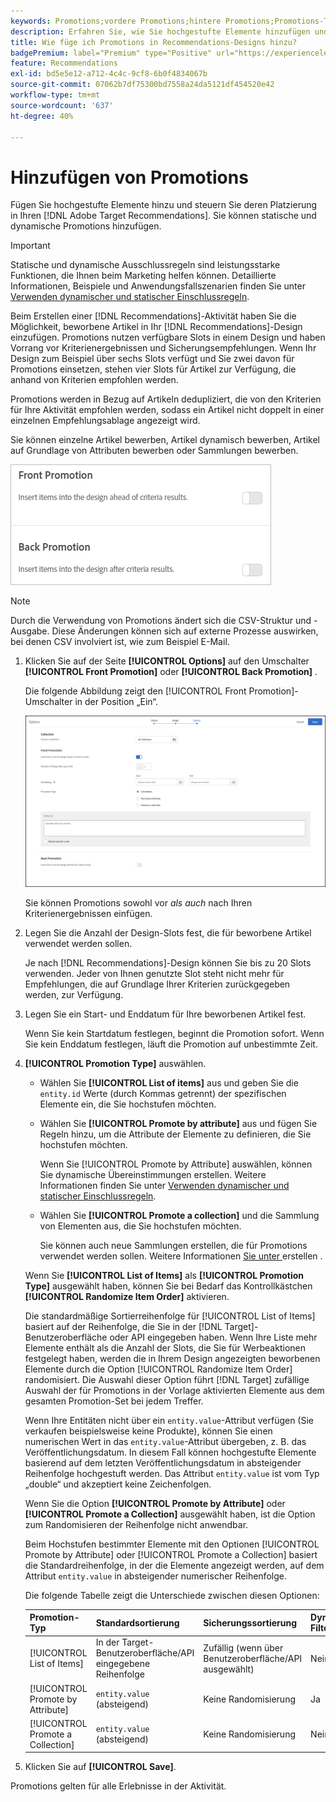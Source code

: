 ```yaml
---
keywords: Promotions;vordere Promotions;hintere Promotions;Promotions-Typ;Liste der Elemente;Nach Attribut bewerben;Sammlung bewerben
description: Erfahren Sie, wie Sie hochgestufte Elemente hinzufügen und deren Platzierung in Ihren Adobe/Recommendations [!DNL Target] Designs steuern. Sie können statische und dynamische Promotions hinzufügen.
title: Wie füge ich Promotions in Recommendations-Designs hinzu?
badgePremium: label="Premium" type="Positive" url="https://experienceleague.adobe.com/docs/target/using/introduction/intro.html?lang=en#premium newtab=true" tooltip="Hier finden Sie Informationen zum Lieferumfang von Target Premium."
feature: Recommendations
exl-id: bd5e5e12-a712-4c4c-9cf8-6b0f4834067b
source-git-commit: 07062b7df75300bd7558a24da5121df454520e42
workflow-type: tm+mt
source-wordcount: '637'
ht-degree: 40%

---
```


# Hinzufügen von Promotions

Fügen Sie hochgestufte Elemente hinzu und steuern Sie deren Platzierung in Ihren [!DNL Adobe Target Recommendations]. Sie können statische und dynamische Promotions hinzufügen.

>[!IMPORTANT]
>
>Statische und dynamische Ausschlussregeln sind leistungsstarke Funktionen, die Ihnen beim Marketing helfen können. Detaillierte Informationen, Beispiele und Anwendungsfallszenarien finden Sie unter [Verwenden dynamischer und statischer Einschlussregeln](/help/main/c-recommendations/c-algorithms/use-dynamic-and-static-inclusion-rules.md#concept_4CB5C0FA705D4E449BD0B37B3D987F9F).

Beim Erstellen einer [!DNL Recommendations]-Aktivität haben Sie die Möglichkeit, beworbene Artikel in Ihr [!DNL Recommendations]-Design einzufügen. Promotions nutzen verfügbare Slots in einem Design und haben Vorrang vor Kriterienergebnissen und Sicherungsempfehlungen. Wenn Ihr Design zum Beispiel über sechs Slots verfügt und Sie zwei davon für Promotions einsetzen, stehen vier Slots für Artikel zur Verfügung, die anhand von Kriterien empfohlen werden.

Promotions werden in Bezug auf Artikeln dedupliziert, die von den Kriterien für Ihre Aktivität empfohlen werden, sodass ein Artikel nicht doppelt in einer einzelnen Empfehlungsablage angezeigt wird.

Sie können einzelne Artikel bewerben, Artikel dynamisch bewerben, Artikel auf Grundlage von Attributen bewerben oder Sammlungen bewerben.

![[!UICONTROL Front Promotion]- und [!UICONTROL Back Promotion] in [!DNL Target] Benutzeroberfläche](assets/add_promotion_toggles.png)

>[!NOTE]
>
>Durch die Verwendung von Promotions ändert sich die CSV-Struktur und -Ausgabe. Diese Änderungen können sich auf externe Prozesse auswirken, bei denen CSV involviert ist, wie zum Beispiel E-Mail.

1. Klicken Sie auf der Seite **[!UICONTROL Options]** auf den Umschalter **[!UICONTROL Front Promotion]** oder **[!UICONTROL Back Promotion]** .

   Die folgende Abbildung zeigt den [!UICONTROL Front Promotion]-Umschalter in der Position „Ein“.

   ![Hinzufügen von Optionen für die Vorwärts-Promotion ](/help/main/c-recommendations/t-create-recs-activity/assets/add_promotion_front.png)

   Sie können Promotions sowohl vor *als auch* nach Ihren Kriterienergebnissen einfügen.

1. Legen Sie die Anzahl der Design-Slots fest, die für beworbene Artikel verwendet werden sollen.

   Je nach [!DNL Recommendations]-Design können Sie bis zu 20 Slots verwenden. Jeder von Ihnen genutzte Slot steht nicht mehr für Empfehlungen, die auf Grundlage Ihrer Kriterien zurückgegeben werden, zur Verfügung.

1. Legen Sie ein Start- und Enddatum für Ihre beworbenen Artikel fest.

   Wenn Sie kein Startdatum festlegen, beginnt die Promotion sofort. Wenn Sie kein Enddatum festlegen, läuft die Promotion auf unbestimmte Zeit.

1. **[!UICONTROL Promotion Type]** auswählen.

   * Wählen Sie **[!UICONTROL List of items]** aus und geben Sie die `entity.id` Werte (durch Kommas getrennt) der spezifischen Elemente ein, die Sie hochstufen möchten.

   * Wählen Sie **[!UICONTROL Promote by attribute]** aus und fügen Sie Regeln hinzu, um die Attribute der Elemente zu definieren, die Sie hochstufen möchten.

     Wenn Sie [!UICONTROL Promote by Attribute] auswählen, können Sie dynamische Übereinstimmungen erstellen. Weitere Informationen finden Sie unter [Verwenden dynamischer und statischer Einschlussregeln](/help/main/c-recommendations/c-algorithms/use-dynamic-and-static-inclusion-rules.md#concept_4CB5C0FA705D4E449BD0B37B3D987F9F).

   * Wählen Sie **[!UICONTROL Promote a collection]** und die Sammlung von Elementen aus, die Sie hochstufen möchten.

     Sie können auch neue Sammlungen erstellen, die für Promotions verwendet werden sollen. Weitere Informationen [ Sie unter ](/help/main/c-recommendations/c-products/collections.md#task_1256DFF6842141FCAADD9E1428EF7F08) erstellen .

   Wenn Sie **[!UICONTROL List of Items]** als **[!UICONTROL Promotion Type]** ausgewählt haben, können Sie bei Bedarf das Kontrollkästchen **[!UICONTROL Randomize Item Order]** aktivieren.

   Die standardmäßige Sortierreihenfolge für [!UICONTROL List of Items] basiert auf der Reihenfolge, die Sie in der [!DNL Target]-Benutzeroberfläche oder API eingegeben haben. Wenn Ihre Liste mehr Elemente enthält als die Anzahl der Slots, die Sie für Werbeaktionen festgelegt haben, werden die in Ihrem Design angezeigten beworbenen Elemente durch die Option [!UICONTROL Randomize Item Order] randomisiert. Die Auswahl dieser Option führt [!DNL Target] zufällige Auswahl der für Promotions in der Vorlage aktivierten Elemente aus dem gesamten Promotion-Set bei jedem Treffer.

   Wenn Ihre Entitäten nicht über ein `entity.value`-Attribut verfügen (Sie verkaufen beispielsweise keine Produkte), können Sie einen numerischen Wert in das `entity.value`-Attribut übergeben, z. B. das Veröffentlichungsdatum. In diesem Fall können hochgestufte Elemente basierend auf dem letzten Veröffentlichungsdatum in absteigender Reihenfolge hochgestuft werden. Das Attribut `entity.value` ist vom Typ „double“ und akzeptiert keine Zeichenfolgen.

   Wenn Sie die Option **[!UICONTROL Promote by Attribute]** oder **[!UICONTROL Promote a Collection]** ausgewählt haben, ist die Option zum Randomisieren der Reihenfolge nicht anwendbar.

   Beim Hochstufen bestimmter Elemente mit den Optionen [!UICONTROL Promote by Attribute] oder [!UICONTROL Promote a Collection] basiert die Standardreihenfolge, in der die Elemente angezeigt werden, auf dem Attribut `entity.value` in absteigender numerischer Reihenfolge.

   Die folgende Tabelle zeigt die Unterschiede zwischen diesen Optionen:

   | Promotion-Typ | Standardsortierung | Sicherungssortierung | Dynamische Filteroption |
   | --- | --- | --- | --- |
   | [!UICONTROL List of Items] | In der Target-Benutzeroberfläche/API eingegebene Reihenfolge | Zufällig (wenn über Benutzeroberfläche/API ausgewählt) | Nein |
   | [!UICONTROL Promote by Attribute] | `entity.value` (absteigend) | Keine Randomisierung | Ja |
   | [!UICONTROL Promote a Collection] | `entity.value` (absteigend) | Keine Randomisierung | Nein |

1. Klicken Sie auf **[!UICONTROL Save]**.

Promotions gelten für alle Erlebnisse in der Aktivität.
